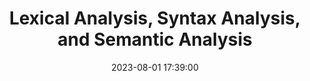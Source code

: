 ---
layout: ../../layouts/LayoutBlogPost.astro
title: Lexical Analysis, Syntax Analysis, and Semantic Analysis
date: 2023-08-01 17:39:00
description: 
redirect: https://tianchiyu.bearblog.dev/lexical-analysis-syntax-analysis-and-semantic-analysis/
tags:
    - compiler
---
